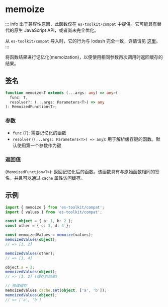 # memoize

::: info
出于兼容性原因，此函数仅在 `es-toolkit/compat` 中提供。它可能具有替代的原生 JavaScript API，或者尚未完全优化。

从 `es-toolkit/compat` 导入时，它的行为与 lodash 完全一致，详情请见 [这里](../../../compatibility.md)。
:::

将函数结果进行记忆化(memoization)，以便使用相同参数再次调用时返回缓存的结果。

## 签名

```typescript
function memoize<T extends (...args: any) => any>(
  func: T,
  resolver?: (...args: Parameters<T>) => any
): MemoizedFunction<T>;
```

### 参数

- `func` (`T`): 需要记忆化的函数
- `resolver` (`(...args: Parameters<T>) => any`): 用于解析缓存键的函数。默认使用第一个参数作为键

### 返回值

(`MemoizedFunction<T>`): 返回记忆化后的函数。该函数具有与原始函数相同的签名，并且可以通过 `cache` 属性访问缓存。

## 示例

```typescript
import { memoize } from 'es-toolkit/compat';
import { values } from 'es-toolkit/compat';

const object = { a: 1, b: 2 };
const other = { c: 3, d: 4 };

const memoizedValues = memoize(values);
memoizedValues(object);
// => [1, 2]

memoizedValues(other);
// => [3, 4]

object.a = 2;
memoizedValues(object);
// => [1, 2] (缓存的结果)

// 修改缓存
memoizedValues.cache.set(object, ['a', 'b']);
memoizedValues(object);
// => ['a', 'b']
```
